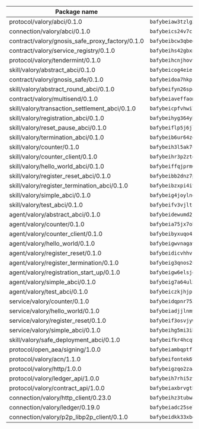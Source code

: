 | Package name                                                  | Package hash                                                  |
| ------------------------------------------------------------- | ------------------------------------------------------------- |
| protocol/valory/abci/0.1.0                                    | `bafybeiaw3tzlg3rkvnn5fcufblktmfwngmxugn4yo7pyjp76zz6aqtqcay` |
| connection/valory/abci/0.1.0                                  | `bafybeics24v7csn2xwyrkdgthrzdbuqutssx3mn572z2tavyr33banqz6u` |
| contract/valory/gnosis_safe_proxy_factory/0.1.0               | `bafybeibcw3qbegmizo432nqi66hddcvt4ww3uq4jdkoqczyafofwichzgm` |
| contract/valory/service_registry/0.1.0                        | `bafybeihs42gbxnncxyh5wygbfgz3ulkjzojse4wznylzczt5neksba7tfq` |
| protocol/valory/tendermint/0.1.0                              | `bafybeihcnjhovvyyfbkuw5sjyfx2lfd4soeocfqzxz54g67333m6nk5gxq` |
| skill/valory/abstract_abci/0.1.0                              | `bafybeicog4eierjad4f542ubhe3ez7sxgrsna7t2e5pci2hncpq5vckw4e` |
| contract/valory/gnosis_safe/0.1.0                             | `bafybeidoa7hkpzpnjswns2jq6tlisbzinzpkdqtqd6gbpyxiytt3mnszpm` |
| skill/valory/abstract_round_abci/0.1.0                        | `bafybeifyn26spa562ex3pmupopnewic5k7jrktbs34k3mlbbrgx5ltv5di` |
| contract/valory/multisend/0.1.0                               | `bafybeiaveffaomsnmsc5hx62o77u7ilma6eipox7m5lrwa56737ektva3i` |
| skill/valory/transaction_settlement_abci/0.1.0                | `bafybeicpfvhwi7rd4ecqhczzl2icurpeaq5ciu7pdxdikoplqcta6gbdfy` |
| skill/valory/registration_abci/0.1.0                          | `bafybeihyg364yhmsfckoajdmnrpsqo4lvoa3up34lx7vf5xxu4aptnudse` |
| skill/valory/reset_pause_abci/0.1.0                           | `bafybeiflp5j6jlxppf7vdtucbzsqi4k3pvk2gugegr2t74fhetisbuluva` |
| skill/valory/termination_abci/0.1.0                           | `bafybeib6ur64zqy2h4mfsxr7hro3rujvlasqydu5mnxwqygzxjsadthu7a` |
| skill/valory/counter/0.1.0                                    | `bafybeih3l5ak7ubujkf45sqavil2vbtjtxe7eh5urqawer2nj3avir7qva` |
| skill/valory/counter_client/0.1.0                             | `bafybeihr3p2ztqpbgzuo4xi7gwq4hjcc3khibirritnxkajaugshlzxjke` |
| skill/valory/hello_world_abci/0.1.0                           | `bafybeiffqjprm6czomncfuckqqqorykrnuhjv76dcyijouaipkvwpna6fi` |
| skill/valory/register_reset_abci/0.1.0                        | `bafybeibb2dnz7pwxo5h5chonlqy2jcozv7yxzvsef7bfiasuwp5pbawrqa` |
| skill/valory/register_termination_abci/0.1.0                  | `bafybeibzxpi4iteyru7mkokki7tqzlynljdcbkl4ujuu4trk7agciukocq` |
| skill/valory/simple_abci/0.1.0                                | `bafybeig4joylnqax2cefhw4qe2hdxo2b47bcx6tohlqcrm6ewtqaxnepki` |
| skill/valory/test_abci/0.1.0                                  | `bafybeifv3vjltcwpzgzuohazwgskydhnggebbjjsd6pt4ujf4stsiuqu34` |
| agent/valory/abstract_abci/0.1.0                              | `bafybeidewumd2jucnsvchnjnfdfe5eex4iig4pv3iqxwrczxdxkfouk3w4` |
| agent/valory/counter/0.1.0                                    | `bafybeia75jx7obyoxx3cs7on4lxmdq6l7uw6vuya2j3ugjvj377t2n7yey` |
| agent/valory/counter_client/0.1.0                             | `bafybeibyxuqo4itomksd6wvr3loblr2ba4jxa4x3wvtgr3rofpl5xueaaa` |
| agent/valory/hello_world/0.1.0                                | `bafybeigwvnagav77u5t7auo4h6eystmns5hovbz5jc52e6ms72ddguzjla` |
| agent/valory/register_reset/0.1.0                             | `bafybeidicvhhvknnnltpaz5lz7lly3orbepvu6zzftdfjxdlh5qps43eiq` |
| agent/valory/register_termination/0.1.0                       | `bafybeig3qnos2u7sc6xu62qdvwk46pddm3m3tpzm6rmeyv35ylhata272e` |
| agent/valory/registration_start_up/0.1.0                      | `bafybeigw6elsjoatleen7xsn6cfcpxsmickydc2cc52jwvpytjete2ccni` |
| agent/valory/simple_abci/0.1.0                                | `bafybeig7a64ul54yvuzqtznv65ww3flamuzhnnfufd275unsnuzxvpif6q` |
| agent/valory/test_abci/0.1.0                                  | `bafybeiczkjhjprx4nyhbqx7hwa7toptv4xwcpwu4ffnql6m65j2uzczoky` |
| service/valory/counter/0.1.0                                  | `bafybeidqpnr7536niha4qniqbadmzov6plvoailxeb77td6bdbh5abqzia` |
| service/valory/hello_world/0.1.0                              | `bafybeiadjjlnmypmc7m64bkmvvoc4etmjvrhqt5eagpuxzei3tdxfwbj5a` |
| service/valory/register_reset/0.1.0                           | `bafybeif3osvjyw5evh5hw3vc4a3hccejpptxhuxcr6xtgbny7uatqjh5ua` |
| service/valory/simple_abci/0.1.0                              | `bafybeihg5mi3ibjczh2zukhicuwhri3abmfduhp53dzspu3bjf3u53mdae` |
| skill/valory/safe_deployment_abci/0.1.0                       | `bafybeifkr4hcqhrbiuf2tz3ze4jb6hz2bpdcjyj6jhnjh5w4ddmuyrlpwu` |
| protocol/open_aea/signing/1.0.0                               | `bafybeiambqptflge33eemdhis2whik67hjplfnqwieoa6wblzlaf7vuo44` |
| protocol/valory/acn/1.1.0                                     | `bafybeifontek6tvaecatoauiule3j3id6xoktpjubvuqi3h2jkzqg7zh7a` |
| protocol/valory/http/1.0.0                                    | `bafybeigzqo2zaakcjtzzsm6dh4x73v72xg6ctk6muyp5uq5ueb7y34fbxy` |
| protocol/valory/ledger_api/1.0.0                              | `bafybeih7rhi5zvfvwakx5ifgxsz2cfipeecsh7bm3gnudjxtvhrygpcftq` |
| protocol/valory/contract_api/1.0.0                            | `bafybeiaxbrvgtbdrh4lslskuxyp4awyr4whcx3nqq5yrr6vimzsxg5dy64` |
| connection/valory/http_client/0.23.0                          | `bafybeihz3tubwado7j3wlivndzzuj3c6fdsp4ra5r3nqixn3ufawzo3wii` |
| connection/valory/ledger/0.19.0                               | `bafybeiadc25se7dgnn4mufztwpzdono4xsfs45qknzdqyi3gckn6ccuv44` |
| connection/valory/p2p_libp2p_client/0.1.0                     | `bafybeidkk33xbga54szmitk6uwsi3ef56hbbdbuasltqtiyki34hgfpnxa` |
